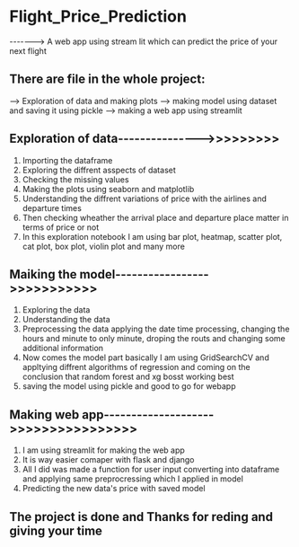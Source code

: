 # Flight_Price_Prediction
-------> A web app using stream lit which can predict the price of your next flight

## There are file in the whole project:
--> Exploration of data and making plots
--> making model using dataset and saving it using pickle
--> making a web app using streamlit

## Exploration of data--------------->>>>>>>>>
1) Importing the dataframe
2) Exploring the diffrent asspects of dataset
3) Checking the missing values
4) Making the plots using seaborn and matplotlib
5) Understanding the diffrent variations of price with the airlines and departure times
6) Then checking wheather the arrival place and departure place matter in terms of price or not
7) In this exploration notebook I am using bar plot, heatmap, scatter plot, cat plot, box plot, violin plot and many more

## Maiking the model----------------->>>>>>>>>>>
1) Exploring the data
2) Understanding the data
3) Preprocessing the data applying the date time processing, changing the hours and minute to only minute, droping the routs and changing some additional information
4) Now comes the model part basically I am using GridSearchCV and appltying diffrent algorithms of regression and coming on the conclusion that random forest and xg bosst working best
5) saving the model using pickle and good to go for webapp

## Making web app-------------------->>>>>>>>>>>>>>>>
1) I am using streamlit for making the web app
2) It is way easier comaper with flask and django
3) All I did was made a function for user input converting into dataframe and applying same preprocressing which I applied in model
4) Predicting the new data's price with saved model

## The project is done and Thanks for reding and giving your time
